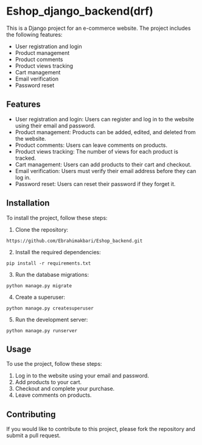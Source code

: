 # Eshop_django_backend(drf)

This is a Django project for an e-commerce website. The project includes the following features:

- User registration and login
- Product management
- Product comments
- Product views tracking
- Cart management
- Email verification
- Password reset

## Features

- User registration and login: Users can register and log in to the website using their email and password.
- Product management: Products can be added, edited, and deleted from the website.
- Product comments: Users can leave comments on products.
- Product views tracking: The number of views for each product is tracked.
- Cart management: Users can add products to their cart and checkout.
- Email verification: Users must verify their email address before they can log in.
- Password reset: Users can reset their password if they forget it.

## Installation

To install the project, follow these steps:

1. Clone the repository:
```
https://github.com/Ebrahimakbari/Eshop_backend.git
```
2. Install the required dependencies:
```
pip install -r requirements.txt
```
3. Run the database migrations:
```
python manage.py migrate
```
4. Create a superuser:
```
python manage.py createsuperuser
```
5. Run the development server:
```
python manage.py runserver
```

## Usage

To use the project, follow these steps:

1. Log in to the website using your email and password.
2. Add products to your cart.
3. Checkout and complete your purchase.
4. Leave comments on products.

## Contributing

If you would like to contribute to this project, please fork the repository and submit a pull request.
